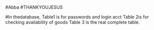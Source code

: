 #Abba
#THANKYOUJESUS





#In thedatabase,
Table1 is for passwords and login acct
Table 2is for checking availability of goods
Table 3 is the real complete table.